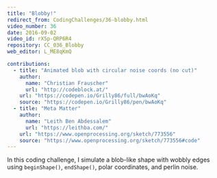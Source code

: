 ```yaml
---
title: "Blobby!"
redirect_from: CodingChallenges/36-blobby.html
video_number: 36
date: 2016-09-02
video_id: rX5p-QRP6R4
repository: CC_036_Blobby
web_editor: L_ME8qKmQ

contributions:
  - title: "Animated blob with circular noise coords (no cut)"
    author:
      name: "Christian Frauscher"
      url: "http://codeblock.at/"
    url: "https://codepen.io/Grilly86/full/bwAoKq"
    source: "https://codepen.io/Grilly86/pen/bwAoKq"
  - title: "Meta Matter"
    author:
      name: "Leith Ben Abdessalem"
      url: "https://leithba.com/"
    url: "https://www.openprocessing.org/sketch/773556"
    source: "https://www.openprocessing.org/sketch/773556#code"
---
```


In this coding challenge, I simulate a blob-like shape with wobbly edges using `beginShape()`, `endShape()`, polar coordinates, and perlin noise.
